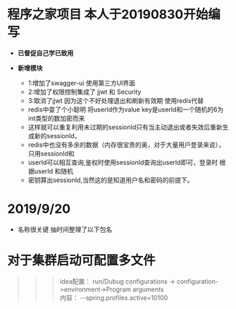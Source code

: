#  程序之家项目 本人于20190830开始编写
* **已督促自己学已致用**

* **新增模块**
    * 1:增加了swagger-ui 使用第三方UI界面
    * 2:增加了权限控制集成了 jjwt 和 Security
    * 3:取消了jjwt 因为这个不好处理退出和刷新有效期 使用redis代替
    * redis中耍了个小聪明 将userId作为value key是userId和一个随机的6为int类型的数加密而来
    * 这样就可以重复利用未过期的sessionId只有当主动退出或者失效后重新生成新的sessionId，
    * redis中也没有多余的数据（内存很宝贵的奥，对于大量用户登录来说），只用sessionId和
    * userId可以相互查询,鉴权时使用sessionId查询出userId即可，登录时 根据userId 和随机
    * 密钥算出sessionId,当然这的是知道用户名和密码的前提下。
 
#  2019/9/20
*  名称很关键 抽时间整理了以下包名     

# 对于集群启动可配置多文件
   >>> idea配置： run/Dubug configurations -> configuration->environment->Program arguments    
   >>> 内容： --spring.profiles.active=10100
